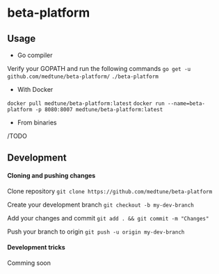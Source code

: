 # beta-platform

## Usage

- Go compiler

Verify your GOPATH and run the following commands
`go get -u github.com/medtune/beta-platform/`
`./beta-platform` 

- With Docker

`docker pull medtune/beta-platform:latest`
`docker run --name=beta-platform -p 8080:8007 medtune/beta-platform:latest`

- From binaries

/TODO

## Development

#### Cloning and pushing changes

Clone repository
`git clone https://github.com/medtune/beta-platform`

Create your development branch
`git checkout -b my-dev-branch`

Add your changes and commit
`git add . && git commit -m "Changes"`

Push your branch to origin
`git push -u origin my-dev-branch`

#### Development tricks

Comming soon

